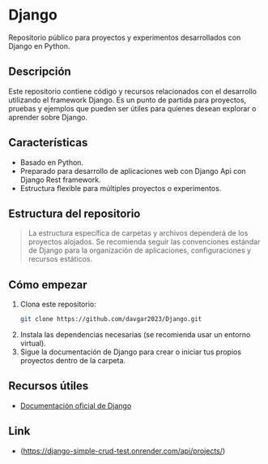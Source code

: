 # Django

Repositorio público para proyectos y experimentos desarrollados con Django en Python.

## Descripción

Este repositorio contiene código y recursos relacionados con el desarrollo utilizando el framework Django. Es un punto de partida para proyectos, pruebas y ejemplos que pueden ser útiles para quienes desean explorar o aprender sobre Django.

## Características

- Basado en Python.
- Preparado para desarrollo de aplicaciones web con Django Api con Django Rest framework.
- Estructura flexible para múltiples proyectos o experimentos.

## Estructura del repositorio

> La estructura específica de carpetas y archivos dependerá de los proyectos alojados. Se recomienda seguir las convenciones estándar de Django para la organización de aplicaciones, configuraciones y recursos estáticos.

## Cómo empezar

1. Clona este repositorio:
   ```sh
   git clone https://github.com/davgar2023/Django.git
   ```
2. Instala las dependencias necesarias (se recomienda usar un entorno virtual).
3. Sigue la documentación de Django para crear o iniciar tus propios proyectos dentro de la carpeta.

## Recursos útiles

- [Documentación oficial de Django](https://docs.djangoproject.com/es/)


## Link

- (https://django-simple-crud-test.onrender.com/api/projects/)
